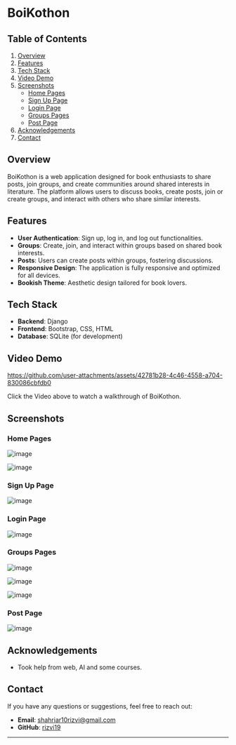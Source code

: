 # BoiKothon


## Table of Contents
1. [Overview](#overview)
2. [Features](#features)
3. [Tech Stack](#tech-stack)
4. [Video Demo](#video-demo)
5. [Screenshots](#screenshots)
    - [Home Pages](#home-pages)
    - [Sign Up Page](#sign-up-page)
    - [Login Page](#login-page)
    - [Groups Pages](#groups-pages)
    - [Post Page](#post-page)
6. [Acknowledgements](#acknowledgements)
7. [Contact](#contact)

## Overview

BoiKothon is a web application designed for book enthusiasts to share posts, join groups, and create communities around shared interests in literature. The platform allows users to discuss books, create posts, join or create groups, and interact with others who share similar interests.

## Features

- **User Authentication**: Sign up, log in, and log out functionalities.
- **Groups**: Create, join, and interact within groups based on shared book interests.
- **Posts**: Users can create posts within groups, fostering discussions.
- **Responsive Design**: The application is fully responsive and optimized for all devices.
- **Bookish Theme**: Aesthetic design tailored for book lovers.
  
## Tech Stack

- **Backend**: Django
- **Frontend**: Bootstrap, CSS, HTML
- **Database**: SQLite (for development)

## Video Demo

https://github.com/user-attachments/assets/42781b28-4c46-4558-a704-830086cbfdb0

Click the Video above to watch a walkthrough of BoiKothon.


## Screenshots

### Home Pages

![image](https://github.com/user-attachments/assets/164f9e28-ea34-46f9-86a2-bebfa7040c6e)


![image](https://github.com/user-attachments/assets/7ad5d211-b3f5-43c0-9ee9-160e77644fdc)


### Sign Up Page
![image](https://github.com/user-attachments/assets/2764966b-fb45-473b-9c99-82c2212a4f54)



### Login Page
![image](https://github.com/user-attachments/assets/5e078031-7861-41ea-891f-9b045e4fe67c)



### Groups Pages
![image](https://github.com/user-attachments/assets/ac4d49b9-ea64-463c-b805-05b18834f48d)


![image](https://github.com/user-attachments/assets/80371734-7438-4787-b7f2-8dd7e5015267)


![image](https://github.com/user-attachments/assets/bcffcee8-6f2d-4cad-a853-507f96e6582a)




### Post Page

![image](https://github.com/user-attachments/assets/2b4a68f7-b0c1-4ecc-9f01-5a8db5eb4378)




## Acknowledgements

- Took help from web, AI and some courses.

## Contact

If you have any questions or suggestions, feel free to reach out:

- **Email**: shahriar10rizvi@gmail.com
- **GitHub**: [rizvi19](https://github.com/rizvi19)



---




